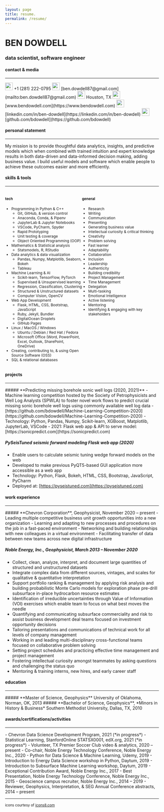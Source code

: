 ```yaml
---
layout: page
title: resume.
permalink: /resume/
---
```


<div class="resume-header"><h1><strong>BEN DOWDELL</strong> </h1></div>

<div class="resume-header"><h3> data scientist, software engineer </h3></div>

<div class="resume-section-header"><h4>contact & media</h4></div>
<hr class="resume-section-hr"/>
<img src="{{site.url}}/assets/img/icons8-iphone-30.png" width="25"/> +1 (281) 222-0795  
<img src="{{site.url}}/assets/img/icons8-gmail-30.png" width="25"/> [ben.dowdell87@gmail.com](mailto:ben.dowdell87@gmail.com)  
<img src="{{site.url}}/assets/img/icons8-address-30.png" width="25"/> Houston, TX  
<img src="{{site.url}}/assets/img/icons8-website-30.png" width="25"/> [www.bendowdell.com](https://www.bendowdell.com)  
<img src="{{site.url}}/assets/img/icons8-linkedin-30.png" width="25"/> [linkedin.com/in/ben-dowdell](https://linkedin.com/in/ben-dowdell)  
<img src="{{site.url}}/assets/img/icons8-github-30.png" width="25"/> [github.com/bdowdell](https://github.com/bdowdell)
<div class="resume-section-header"><h4> personal statement</h4></div>
<hr class="resume-section-hr"/>
My mission is to provide thoughtful data analytics, insights, and predictive models which when combined with trained intuition and expert knowledge results in both data-driven and data-informed decision making, adding business value. I build useful models and software which enable people to achieve these outcomes easier and more efficiently.
<div class="resume-section-header"><h4>skills & tools</h4></div>
<hr class="resume-section-hr"/>
<div class="row" style="display: flex;">
	<div class="col" style="flex: 50%;">
		<h4><small>tech</small></h4>
		<ul style="font-size: 12px;">
			<li>Programming in Python & C++
				<ul>
					<li>Git, GitHub, & version control</li>
					<li>Anaconda, Conda, & Pipenv</li>
					<li>JupyterLab & Jupyter Notebooks</li>
					<li>VSCode, PyCharm, Spyder</li>
					<li>Rapid Prototyping</li>
					<li>Unit testing & coverage</li>
					<li>Object Oriented Programming (OOP)</li>
				</ul>
			</li>
			<li>Mathematics & Statistical analysis
				<ul>
					<li>Statsmodels, R, RStudio</li>
				</ul>
			</li>
			<li>Data analytics & data visualization
				<ul>
					<li>Pandas, Numpy, Matplotlib, Seaborn, Bokeh</li>
					<li>Tableau</li>
				</ul>
			</li>
			<li>Machine Learning & AI
				<ul>
					<li>Scikit-learn, TensorFlow, PyTorch</li>
					<li>Supervised & Unsupervised learning</li>
					<li>Regression, Classification, Clustering</li>
					<li>Structured & Unstructured datasets</li>
					<li>Computer Vision, OpenCV</li>
				</ul>
			</li>
			<li>Web App Development
				<ul>
					<li>Flask, HTML, CSS, Bootstrap, JavaScript</li>
					<li>Ruby, Jekyll, Bundler</li>
					<li>DigitalOcean Droplets</li>
					<li>GitHub Pages</li>
				</ul>
			</li>
			<li>Linux / MacOS / Windows
				<ul>
					<li>Ubuntu / Debian / Red Hat / Fedora</li>
					<li>Microsoft Office (Word, PowerPoint, Excel, Outlook, SharePoint, OneDrive)</li>
				</ul>
			</li>
			<li>Creating, contributing to, & using Open Source Software (OSS)</li>
			<li>SQL & relational databases</li>
		</ul>
	</div>
	<div class="col" style="flex: 50%;">
		<h4><small>general</small></h4>
		<ul style="font-size: 12px;">
			<li>Research</li>
			<li>Writing</li>
			<li>Communication</li>
			<li>Presenting</li>
			<li>Generating business value</li>
			<li>Intellectual curiosity & critical thinking</li>
			<li>Creativity</li>
			<li>Problem solving</li>
			<li>Fast learner</li>
			<li>Adaptability</li>
			<li>Collaboration</li>
			<li>Inclusion</li>
			<li>Leadership</li>
			<li>Authenticity</li>
			<li>Building credibility</li>
			<li>Project Management</li>
			<li>Time Management</li>
			<li>Delegation</li>
			<li>Multi-tasking</li>
			<li>Emotional Intelligence</li>
			<li>Active listening</li>
			<li>Mentoring</li>
			<li>Identifying & engaging with key stakeholders</li>
		</ul>
	</div>
</div>
<div class="resume-section-header"><h4>projects</h4></div>
<hr class="resume-section-hr"/>
##### **Predicting missing borehole sonic well logs (2020, 2021)**
- Machine learning competition hosted by the Society of Petrophysicists and Well Log Analysts (SPWLA) to foster novel work flows to predict crucial missing sonic borehole well logs using commonly available well log data
- [https://github.com/bdowdell/Machine-Learning-Competition-2020](https://github.com/bdowdell/Machine-Learning-Competition-2020)
- Technology: Python, Pandas, Numpy, Scikit-learn, XGBoost, Matplotlib, JupyterLab, VSCode
- 2021: Flask web app & API to serve model: [https://sonicpredict.com](https://sonicpredict.com)

##### **PySeisTuned seismic forward modeling Flask web app (2020)**
- Enable users to calculate seismic tuning wedge forward models on the web
- Developed to make previous PyQT5-based GUI application more accessible as a web app
- Technology: Python, Flask, Bokeh, HTML, CSS, Bootstrap, JavaScript, PyCharm
- Deployed at: [https://pyseistuned.com](https://pyseistuned.com)
<div class="resume-section-header"><h4>work experience</h4></div>
<hr class="resume-section-hr"/>
##### **Chevron Corporation**, Geophysicist, November 2020 – present
- Leading multiple competitive business unit growth opportunities into a new organization
- Learning and adapting to new processes and procedures on the job in a fast-paced environment
- Networking and building relationships with new colleagues in a virtual environment
- Facilitating transfer of data between new teams across new digital infrastructure

##### **Noble Energy, Inc.**, Geophysicist, March 2013 – November 2020
- Collect, clean, analyze, interpret, and document large quantities of structured and unstructured datasets
- Integrate complex data from different sources, vintages, and scales for qualitative & quantitative interpretation
- Support portfolio ranking & management by applying risk analysis and building probabilistic Monte Carlo models for exploration phase pre-drill subsurface in-place hydrocarbon resource estimates
- Identification of irreducible uncertainties through Value of Information (VOI) exercises which enable team to focus on what best moves the needle
- Quantifying and communicating subsurface commerciality and risk to assist business development deal teams focused on investment opportunity decisions
- Tailoring presentations and communications of technical work for all levels of company management
- Working in and leading multi-disciplinary cross-functional teams focused on collaborative problem solving
- Setting project schedules and practicing effective time management and project management
- Fostering intellectual curiosity amongst teammates by asking questions and challenging the status quo
- Mentoring & training interns, new hires, and early career staff
<div class="resume-section-header"><h4>education</h4></div>
<hr class="resume-section-hr"/>
##### **Master of Science, Geophysics**
University of Oklahoma, Norman, OK, 2013  
##### **Bachelor of Science, Geophysics**, *Minors in History & Business*
Southern Methodist University, Dallas, TX, 2010
<div class="resume-section-header"><h4>awards/certifications/activities</h4></div>
<hr class="resume-section-hr"/>
- Chevron Data Science Development Program, 2021 (*in progress*)
- Statistical Learning, StanfordOnline STATSX0001, edX.org, 2021 (*in progress*)
- Volunteer, TX Premier Soccer Club video & analytics, 2020 – present
- Co-chair, Noble Energy Technology Conference, Noble Energy Inc., 2020
- Python for Data Science & Machine Learning, Udemy, 2019
- Introduction to Energy Data Science workshop in Python, Daytum, 2019
- Introduction to Subsurface Machine Learning workshop, Daytum, 2019
- Exceptional Contribution Award, Noble Energy Inc., 2017
- Best Presentation, Noble Energy Technology Conference, Noble Energy Inc., 2015
- Geoscience campus recruiter, Noble Energy Inc., 2014 – 2019
- Reviewer, Geophysics, Interpretation, & SEG Annual Conference abstracts, 2014 – present
<hr />
<small>icons courtesy of <a href="https://icons8.com">icons8.com</a></small>
